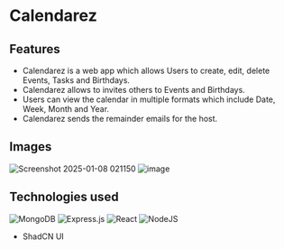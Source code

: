 # Calendarez

## Features
- Calendarez is a web app which allows Users to create, edit, delete Events, Tasks and Birthdays.
- Calendarez allows to invites others to Events and Birthdays.
- Users can view the calendar in multiple formats which include Date, Week, Month and Year.
- Calendarez sends the remainder emails for the host.

## Images
![Screenshot 2025-01-08 021150](https://github.com/user-attachments/assets/593971ef-f70f-42dc-b5e3-5ed212ac68e7)
![image](https://github.com/user-attachments/assets/c71f1dee-ff9d-454f-8b00-781d6c4ed7a5)

## Technologies used
![MongoDB](https://img.shields.io/badge/MongoDB-%234ea94b.svg?style=for-the-badge&logo=mongodb&logoColor=white) ![Express.js](https://img.shields.io/badge/express.js-%23404d59.svg?style=for-the-badge&logo=express&logoColor=%2361DAFB) ![React](https://img.shields.io/badge/react-%2320232a.svg?style=for-the-badge&logo=react&logoColor=%2361DAFB) ![NodeJS](https://img.shields.io/badge/node.js-6DA55F?style=for-the-badge&logo=node.js&logoColor=white)
- ShadCN UI
